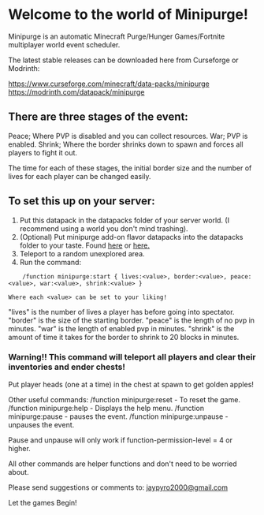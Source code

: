 # Welcome to the world of Minipurge!

Minipurge is an automatic Minecraft Purge/Hunger Games/Fortnite multiplayer world event scheduler.

The latest stable releases can be downloaded here from Curseforge or Modrinth: 

https://www.curseforge.com/minecraft/data-packs/minipurge
https://modrinth.com/datapack/minipurge

## There are three stages of the event:
Peace; Where PVP is disabled and you can collect resources.
War; PVP is enabled.
Shrink; Where the border shrinks down to spawn and forces all players to fight it out.

The time for each of these stages, the initial border size and the number of lives for each player can be changed easily.

## To set this up on your server:
1. Put this datapack in the datapacks folder of your server world. (I recommend using a world you don't mind trashing).
2. (Optional) Put minipurge add-on flavor datapacks into the datapacks folder to your taste. Found [here](https://modrinth.com/user/JayPyro2000) or [here.](https://www.curseforge.com/members/jaypyro2000/projects)
3. Teleport to a random unexplored area.
4. Run the command:
```
    /function minipurge:start { lives:<value>, border:<value>, peace:<value>, war:<value>, shrink:<value> }
```
    Where each <value> can be set to your liking!

"lives" is the number of lives a player has before going into spectator.
"border" is the size of the starting border.
"peace" is the length of no pvp in minutes.
"war" is the length of enabled pvp in minutes.
"shrink" is the amount of time it takes for the border to shrink to 20 blocks in minutes.

### Warning!! This command will teleport all players and clear their inventories and ender chests!
Put player heads (one at a time) in the chest at spawn to get golden apples!

Other useful commands:
/function minipurge:reset   -  To reset the game.
/function minipurge:help - Displays the help menu.
/function minipurge:pause   -  pauses the event.
/function minipurge:unpause   -  unpauses the event.

Pause and unpause will only work if function-permission-level = 4 or higher.

All other commands are helper functions and don't need to be worried about.

Please send suggestions or comments to: jaypyro2000@gmail.com

Let the games Begin!